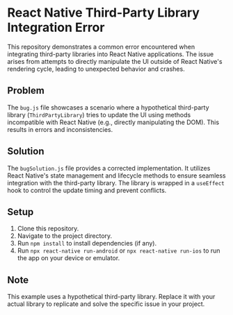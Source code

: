 # React Native Third-Party Library Integration Error

This repository demonstrates a common error encountered when integrating third-party libraries into React Native applications. The issue arises from attempts to directly manipulate the UI outside of React Native's rendering cycle, leading to unexpected behavior and crashes.

## Problem
The `bug.js` file showcases a scenario where a hypothetical third-party library (`ThirdPartyLibrary`) tries to update the UI using methods incompatible with React Native (e.g., directly manipulating the DOM). This results in errors and inconsistencies.

## Solution
The `bugSolution.js` file provides a corrected implementation. It utilizes React Native's state management and lifecycle methods to ensure seamless integration with the third-party library.  The library is wrapped in a `useEffect` hook to control the update timing and prevent conflicts.

## Setup
1. Clone this repository.
2. Navigate to the project directory.
3. Run `npm install` to install dependencies (if any).
4. Run `npx react-native run-android` or `npx react-native run-ios` to run the app on your device or emulator.

## Note
This example uses a hypothetical third-party library.  Replace it with your actual library to replicate and solve the specific issue in your project.